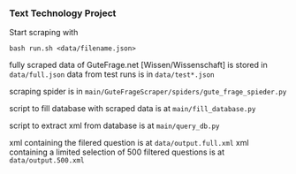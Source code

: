 ### Text Technology Project
Start scraping with
```
bash run.sh <data/filename.json>
```

fully scraped data of GuteFrage.net [Wissen/Wissenschaft] is stored in `data/full.json`
data from test runs is in `data/test*.json`

scraping spider is in `main/GuteFrageScraper/spiders/gute_frage_spieder.py`

script to fill database with scraped data is at `main/fill_database.py`

script to extract xml from database is at `main/query_db.py`

xml containing the filered question is at `data/output.full.xml`
xml containing a limited selection of 500 filtered questions is at `data/output.500.xml`

